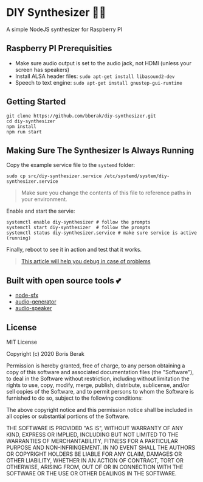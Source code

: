 # DIY Synthesizer 🎵🎹

A simple NodeJS synthesizer for Raspberry PI

## Raspberry PI Prerequisities

- Make sure audio output is set to the audio jack, not HDMI (unless your screen has speakers)
- Install ALSA header files: `sudo apt-get install libasound2-dev`
- Speech to text engine: `sudo apt-get install gnustep-gui-runtime`

## Getting Started

```
git clone https://github.com/bberak/diy-synthesizer.git
cd diy-synthesizer
npm install
npm run start
```

## Making Sure The Synthesizer Is Always Running

Copy the example service file to the `systemd` folder:

```
sudo cp src/diy-synthesizer.service /etc/systemd/system/diy-synthesizer.service
```

> Make sure you change the contents of this file to reference paths in your environment.

Enable and start the servie:

```
systemctl enable diy-synthesizer # follow the prompts
systemctl start diy-synthesizer  # follow the prompts
systemctl status diy-synthesizer.service # make sure service is active (running)
```

Finally, reboot to see it in action and test that it works.

> [This article will help you debug in case of problems](https://community.chakralinux.org/t/how-to-investigate-systemd-errors/7024)

## Built with open source tools 💕

- [node-sfx](https://github.com/bberak/node-sfx)
- [audio-generator](https://github.com/audiojs/audio-generator)
- [audio-speaker](https://github.com/audiojs/audio-speaker)

## License

MIT License

Copyright (c) 2020 Boris Berak

Permission is hereby granted, free of charge, to any person obtaining a copy
of this software and associated documentation files (the "Software"), to deal
in the Software without restriction, including without limitation the rights
to use, copy, modify, merge, publish, distribute, sublicense, and/or sell
copies of the Software, and to permit persons to whom the Software is
furnished to do so, subject to the following conditions:

The above copyright notice and this permission notice shall be included in all
copies or substantial portions of the Software.

THE SOFTWARE IS PROVIDED "AS IS", WITHOUT WARRANTY OF ANY KIND, EXPRESS OR
IMPLIED, INCLUDING BUT NOT LIMITED TO THE WARRANTIES OF MERCHANTABILITY,
FITNESS FOR A PARTICULAR PURPOSE AND NON-INFRINGEMENT. IN NO EVENT SHALL THE
AUTHORS OR COPYRIGHT HOLDERS BE LIABLE FOR ANY CLAIM, DAMAGES OR OTHER
LIABILITY, WHETHER IN AN ACTION OF CONTRACT, TORT OR OTHERWISE, ARISING FROM,
OUT OF OR IN CONNECTION WITH THE SOFTWARE OR THE USE OR OTHER DEALINGS IN THE
SOFTWARE.
